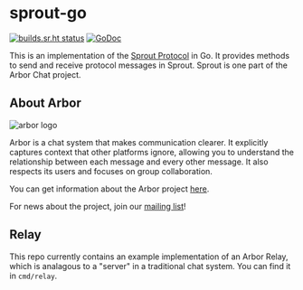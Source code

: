 # sprout-go

[![builds.sr.ht status](https://builds.sr.ht/~whereswaldon/sprout-go.svg)](https://builds.sr.ht/~whereswaldon/sprout-go?)
[![GoDoc](https://godoc.org/git.sr.ht/~whereswaldon/sprout-go?status.svg)](https://godoc.org/git.sr.ht/~whereswaldon/sprout-go)

This is an implementation of the [Sprout Protocol](https://man.sr.ht/~whereswaldon/arborchat/specifications/sprout.md) in Go. It provides methods
to send and receive protocol messages in Sprout. Sprout is one part of the
Arbor Chat project.

## About Arbor

![arbor logo](https://git.sr.ht/~whereswaldon/forest-go/blob/master/img/arbor-logo.png)

Arbor is a chat system that makes communication clearer. It explicitly captures context that other platforms ignore, allowing you to understand the relationship between each message and every other message. It also respects its users and focuses on group collaboration.

You can get information about the Arbor project [here](https://man.sr.ht/~whereswaldon/arborchat/).

For news about the project, join our [mailing list](https://lists.sr.ht/~whereswaldon/arbor-dev)!

## Relay

This repo currently contains an example implementation of an Arbor Relay, which is analagous to a "server" in a traditional chat system. You can find it in `cmd/relay`.
